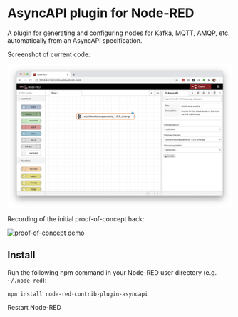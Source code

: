 # AsyncAPI plugin for Node-RED

A plugin for generating and configuring nodes for Kafka, MQTT, AMQP, etc. automatically from an AsyncAPI specification.

Screenshot of current code:

![screenshot](/images/screenshot.png)

Recording of the initial proof-of-concept hack:

[![proof-of-concept demo](https://img.youtube.com/vi/f-fMVCSFaFs/0.jpg)](https://www.youtube.com/watch?v=f-fMVCSFaFs "proof-of-concept demo")

## Install

Run the following npm command in your Node-RED user directory (e.g. `~/.node-red`):

```
npm install node-red-contrib-plugin-asyncapi
```

Restart Node-RED

